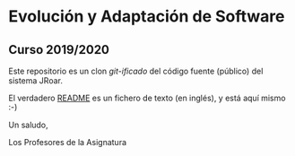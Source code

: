 # Evolución y Adaptación de Software
## Curso 2019/2020

Este repositorio es un clon *git-ificado* del código fuente (público) del sistema JRoar.

El verdadero [README](README) es un fichero de texto (en inglés), y está aquí mismo :-)

Un saludo,

Los Profesores de la Asignatura

